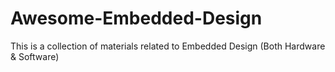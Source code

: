# Awesome-Embedded-Design
This is a collection of materials related to Embedded Design (Both Hardware &amp; Software)
